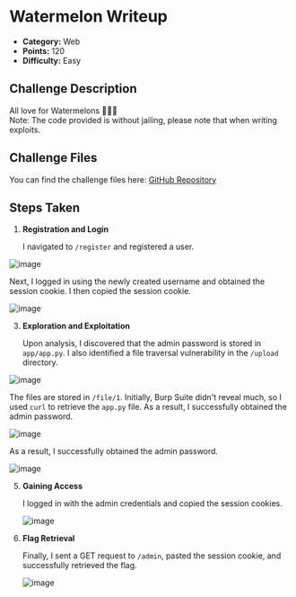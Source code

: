 # Watermelon Writeup

- **Category:** Web
- **Points:** 120
- **Difficulty:** Easy

## Challenge Description

All love for Watermelons 🍉🍉🍉  
Note: The code provided is without jailing, please note that when writing exploits.

## Challenge Files

You can find the challenge files here: [GitHub Repository](https://github.com/hanzalaghayasabbasi/BlackHat-MEA-2024-Qualifiers-Write-Ups/tree/main/FreeFlag-src)

## Steps Taken

1. **Registration and Login**

   I navigated to `/register` and registered a user.
   
![image](https://github.com/user-attachments/assets/6b80c459-419c-41dc-8287-c62f437c7a09)

   Next, I logged in using the newly created username and obtained the session cookie. I then copied the session cookie.

   ![image](https://github.com/user-attachments/assets/a6802a2d-b197-482a-b340-8e8b508fb2cd)

3. **Exploration and Exploitation**

   Upon analysis, I discovered that the admin password is stored in `app/app.py`. I also identified a file traversal vulnerability in the `/upload` directory.
   
  ![image](https://github.com/user-attachments/assets/bde3eb53-e89b-4c97-b309-376d940057fd)

   The files are stored in `/file/1`. Initially, Burp Suite didn't reveal much, so I used `curl` to retrieve the `app.py` file. As a result, I successfully obtained the admin password.

   ![image](https://github.com/user-attachments/assets/23a06e81-05ee-45b8-ad8f-8b3978fc7528)

   As a result, I successfully obtained the admin password.

   ![image](https://github.com/user-attachments/assets/b354a35e-c8ad-4a1a-8d49-dacc891046b0)

5. **Gaining Access**

   I logged in with the admin credentials and copied the session cookies.

   ![image](https://github.com/user-attachments/assets/16972424-73a8-41b4-9a71-1d60b60e3e48)

7. **Flag Retrieval**

   Finally, I sent a GET request to `/admin`, pasted the session cookie, and successfully retrieved the flag.

   ![image](https://github.com/user-attachments/assets/4acf6005-ce59-4df5-b710-f2e95fa551d9)

   
